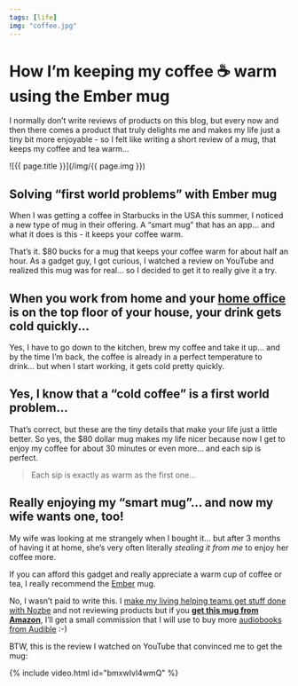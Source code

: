 ```yaml
---
tags: [life]
img: "coffee.jpg"
---
```


# How I’m keeping my coffee ☕️ warm using the Ember mug

I normally don’t write reviews of products on this blog, but every now and then there comes a product that truly delights me and makes my life just a tiny bit more enjoyable - so I felt like writing a short review of a mug, that keeps my coffee and tea warm...

<!--More-->

![{{ page.title }}](/img/{{ page.img }})

## Solving “first world problems” with Ember mug

When I was getting a coffee in Starbucks in the USA this summer, I noticed a new type of mug in their offering. A “smart mug” that has an app... and what it does is this - it keeps your coffee warm.

That’s it. $80 bucks for a mug that keeps your coffee warm for about half an hour. As a gadget guy, I got curious, I watched a review on YouTube and realized this mug was for real... so I decided to get it to really give it a try. 

## When you work from home and your [home office](/office) is on the top floor of your house, your drink gets cold quickly...

Yes, I have to go down to the kitchen, brew my coffee and take it up... and by the time I’m back, the coffee is already in a perfect temperature to drink... but when I start working, it gets cold pretty quickly.

## Yes, I know that a “cold coffee” is a first world problem...

That’s correct, but these are the tiny details that make your life just a little better. So yes, the $80 dollar mug makes my life nicer because now I get to enjoy my coffee for about 30 minutes or even more... and each sip is perfect.

> Each sip is exactly as warm as the first one...

## Really enjoying my “smart mug”... and now my wife wants one, too!

My wife was looking at me strangely when I bought it... but after 3 months of having it at home, she’s very often literally *stealing it from me* to enjoy her coffee more.

If you can afford this gadget and really appreciate a warm cup of coffee or tea, I really recommend the [Ember](https://ember.com) mug.

No, I wasn’t paid to write this. I [make my living helping teams get stuff done with Nozbe](https://nozbe.com) and not reviewing products but if you **[get this mug from Amazon](https://www.amazon.com/dp/B07D93QWXG/?tag=sliwinski-20)**, I’ll get a small commission that I will use to buy more [audiobooks from Audible](https://sliwinski.com/reading/) :-)

BTW, this is the review I watched on YouTube that convinced me to get the mug:

{% include video.html id="bmxwIvl4wmQ" %}

[n]: https://nozbe.com/?a=mike
[p]: https://thepodcast.fm/